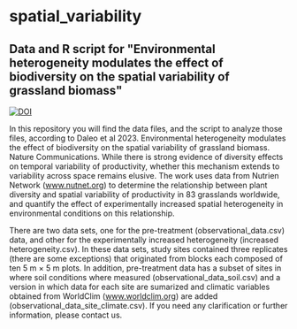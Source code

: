 # spatial_variability
## Data and R script for "Environmental heterogeneity modulates the effect of biodiversity on the spatial variability of grassland biomass"

[![DOI](https://zenodo.org/badge/567848101.svg)](https://zenodo.org/badge/latestdoi/567848101)

In this repository you will find the data files, and the script to analyze those files, according to Daleo et al 2023. Environmental heterogeneity modulates the effect of biodiversity on the spatial variability of grassland biomass. Nature Communications. 
While there is strong evidence of diversity effects on temporal variability of productivity, whether this mechanism extends to variability across space remains elusive. The work uses data from Nutrien Network (www.nutnet.org) to determine the relationship between plant diversity and spatial variability of productivity in 83 grasslands worldwide, and quantify the effect of experimentally increased spatial heterogeneity in environmental conditions on this relationship. 

There are two data sets, one for the pre-treatment (observational_data.csv) data, and other for the experimentally increased heterogeneity (increased heterogeneity.csv). In these data sets, study sites contained three replicates (there are some exceptions) that originated from blocks each composed of ten 5 m × 5 m plots. In addition, pre-treatment data has a subset of sites in where soil conditions where measured (observational_data_soil.csv) and a version in which data for each site are sumarized and climatic variables obtained from WorldClim (www.worldclim.org) are added (observational_data_site_climate.csv). If you need any clarification or further information, please contact us.
